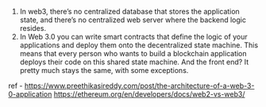 1. In web3, there’s no centralized database that stores the application state, and there’s no centralized web server where the backend logic resides.
2. In Web 3.0 you can write smart contracts that define the logic of your applications and deploy them onto the decentralized state machine. This means that every person who wants to build a blockchain application deploys their code on this shared state machine.
And the front end? It pretty much stays the same, with some exceptions.



ref - 
https://www.preethikasireddy.com/post/the-architecture-of-a-web-3-0-application
https://ethereum.org/en/developers/docs/web2-vs-web3/
